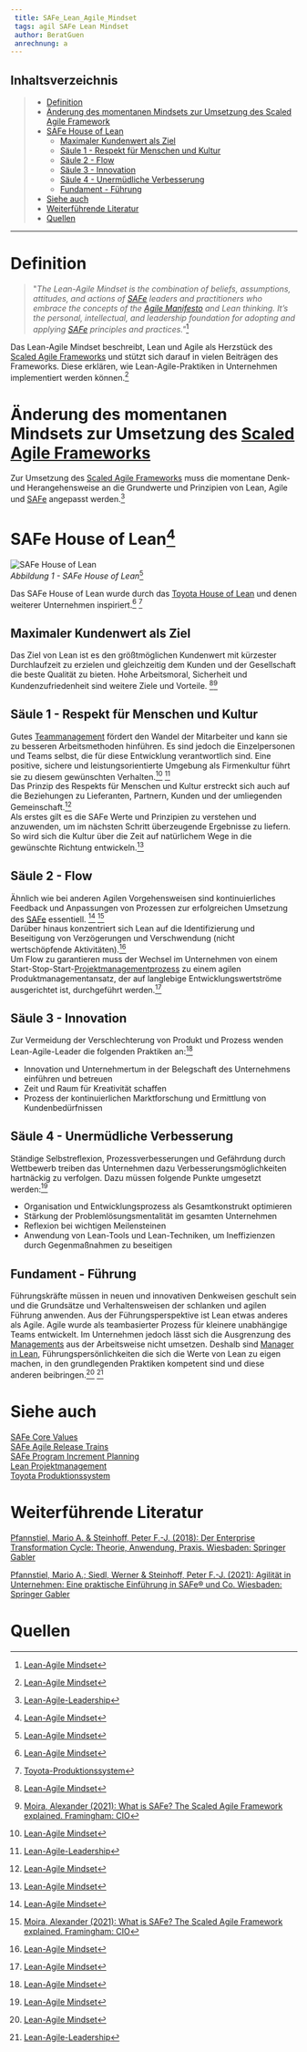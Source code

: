 ```yaml
---
 title: SAFe_Lean_Agile_Mindset
 tags: agil SAFe Lean Mindset
 author: BeratGuen
 anrechnung: a
---
```


 ## Inhaltsverzeichnis
 > - [Definition](SAFe_Lean_Agile_Mindset.md#definition)
 > - [Änderung des momentanen Mindsets zur Umsetzung des Scaled Agile Framework](SAFe_Lean_Agile_Mindset.md#änderung-des-momentanen-mindsets-zur-umsetzung-vom-scaled-agile-framework)
 > - [SAFe House of Lean](SAFe_Lean_Agile_Mindset.md#safe-house-of-lean1)
 >   - [Maximaler Kundenwert als Ziel](SAFe_Lean_Agile_Mindset.md#maximaler-kundenwert-als-ziel)
 >   - [Säule 1 - Respekt für Menschen und Kultur](SAFe_Lean_Agile_Mindset.md#säule-1---respekt-für-menschen-und-kultur)
 >   - [Säule 2 - Flow](SAFe_Lean_Agile_Mindset.md#säule-2---flow)
 >   - [Säule 3 - Innovation](SAFe_Lean_Agile_Mindset.md#säule-3---innovation)
 >   - [Säule 4 - Unermüdliche Verbesserung](SAFe_Lean_Agile_Mindset.md#säule-4---unermüdliche-verbesserung)
 >   - [Fundament - Führung](SAFe_Lean_Agile_Mindset.md#fundament---führung) 
 > - [Siehe auch](SAFe_Lean_Agile_Mindset.md#siehe-auch)
 > - [Weiterführende Literatur](SAFe_Lean_Agile_Mindset.md#weiterführende-literatur)
 > - [Quellen](SAFe_Lean_Agile_Mindset.md#quellen)
 ---

 # Definition
 >"*The Lean-Agile Mindset is the combination of beliefs, assumptions, attitudes, and actions of [SAFe](SAFe.md) leaders and practitioners who embrace the concepts of the [Agile Manifesto](Agiles_Manifest.md) and Lean thinking. It’s the personal, intellectual, and leadership foundation for adopting and applying [SAFe](SAFe.md) principles and practices."*[^1] 


Das Lean-Agile Mindset beschreibt, Lean und Agile als Herzstück des [Scaled Agile Frameworks](SAFe.md) und stützt sich darauf in vielen Beiträgen des Frameworks. Diese erklären, wie Lean-Agile-Praktiken in Unternehmen implementiert werden können.[^1]

 # Änderung des momentanen Mindsets zur Umsetzung des [Scaled Agile Frameworks](SAFe.md)
 Zur Umsetzung des [Scaled Agile Frameworks](SAFe.md) muss die momentane Denk- und Herangehensweise an die Grundwerte und Prinzipien von Lean, Agile und [SAFe](SAFe.md) angepasst werden.[^2]   


 # SAFe House of Lean[^1]

 ![SAFe House of Lean](SAFe_Lean_Agile_Mindset/House-of-Lean-1.png)  
 *Abbildung 1 - SAFe House of Lean*[^1]  

 Das SAFe House of Lean wurde durch das [Toyota House of Lean](Toyota_Produktionssystem.md) und denen weiterer Unternehmen inspiriert.[^1] [^3]

 ## Maximaler Kundenwert als Ziel
 Das Ziel von Lean ist es den größtmöglichen Kundenwert mit kürzester Durchlaufzeit zu erzielen und gleichzeitig dem Kunden und der Gesellschaft die beste Qualität zu bieten. Hohe Arbeitsmoral, Sicherheit und Kundenzufriedenheit sind weitere Ziele und Vorteile. [^1][^4]

 ## Säule 1 - Respekt für Menschen und Kultur
 Gutes [Teammanagement](Teammanagement.md) fördert den Wandel der Mitarbeiter und kann sie zu besseren Arbeitsmethoden hinführen. Es sind jedoch die Einzelpersonen und Teams selbst, die für diese Entwicklung verantwortlich sind.
 Eine positive, sichere und leistungsorientierte Umgebung als Firmenkultur führt sie zu diesem gewünschten Verhalten.[^1] [^2]  
 Das Prinzip des Respekts für Menschen und Kultur erstreckt sich auch auf die Beziehungen zu Lieferanten, Partnern, Kunden und der  umliegenden Gemeinschaft.[^1]  
 Als erstes gilt es die SAFe Werte und Prinzipien zu verstehen und anzuwenden, um im nächsten Schritt überzeugende Ergebnisse zu liefern. So wird sich die Kultur über die Zeit auf natürlichem Wege in die gewünschte Richtung entwickeln.[^1]

 ## Säule 2 - Flow
 Ähnlich wie bei anderen Agilen Vorgehensweisen sind kontinuierliches Feedback und Anpassungen von Prozessen zur erfolgreichen Umsetzung des [SAFe](SAFe.md) essentiell.  [^1] [^4]  
 Darüber hinaus konzentriert sich Lean auf die Identifizierung und Beseitigung von Verzögerungen und Verschwendung (nicht wertschöpfende Aktivitäten).[^1]  
 Um Flow zu garantieren muss der Wechsel im Unternehmen von einem Start-Stop-Start-[Projektmanagementprozess](Projektmanagement.md) zu einem agilen Produktmanagementansatz, der auf langlebige Entwicklungswertströme ausgerichtet ist, durchgeführt werden.[^1]

 ## Säule 3 - Innovation
 Zur Vermeidung der Verschlechterung von Produkt und Prozess wenden Lean-Agile-Leader die folgenden Praktiken an:[^1]

 * Innovation und Unternehmertum in der Belegschaft des Unternehmens einführen und betreuen
 * Zeit und Raum für Kreativität schaffen
 * Prozess der kontinuierlichen Marktforschung und Ermittlung von Kundenbedürfnissen

 ## Säule 4 - Unermüdliche Verbesserung
 Ständige Selbstreflexion, Prozessverbesserungen und Gefährdung durch Wettbewerb treiben das Unternehmen dazu Verbesserungsmöglichkeiten hartnäckig zu verfolgen.
 Dazu müssen folgende Punkte umgesetzt werden:[^1]
 * Organisation und Entwicklungsprozess als Gesamtkonstrukt optimieren
 * Stärkung der Problemlösungsmentalität im gesamten Unternehmen 
 * Reflexion bei wichtigen Meilensteinen
 * Anwendung von Lean-Tools und Lean-Techniken, um Ineffizienzen durch Gegenmaßnahmen zu beseitigen

 ## Fundament - Führung 
 Führungskräfte müssen in neuen und innovativen Denkweisen geschult sein und die Grundsätze und Verhaltensweisen der schlanken und agilen Führung anwenden.
 Aus der Führungsperspektive ist Lean etwas anderes als Agile. Agile wurde als teambasierter Prozess für kleinere unabhängige Teams entwickelt. Im Unternehmen jedoch lässt sich die Ausgrenzung des [Managements](Teammanagement.md) aus der Arbeitsweise nicht umsetzen.
 Deshalb sind [Manager in Lean](Lean_Projektmanagement.md), Führungspersönlichkeiten die sich die Werte von Lean zu eigen machen, in den grundlegenden Praktiken kompetent sind und diese anderen beibringen.[^1] [^2]

 # Siehe auch
 [SAFe Core Values](SAFe_Core_Values.md)  
 [SAFe Agile Release Trains](SAFe_Agile_Release_Trains.md)  
 [SAFe Program Increment Planning](SAFe_Program_Increment_Planning.md)  
 [Lean Projektmanagement](Lean_Projektmanagement.md)  
 [Toyota Produktionssystem](Toyota_Produktionssystem.md)

 # Weiterführende Literatur
 [Pfannstiel, Mario A. & Steinhoff, Peter F.-J. (2018): Der Enterprise Transformation Cycle: Theorie, Anwendung, Praxis. Wiesbaden: Springer Gabler](https://link.springer.com/book/10.1007%2F978-3-658-22694-7) 

 [Pfannstiel, Mario A.; Siedl, Werner & Steinhoff, Peter F.-J. (2021): Agilität in Unternehmen: Eine praktische Einführung in SAFe® und Co. Wiesbaden: Springer Gabler](https://link.springer.com/book/10.1007/978-3-658-31001-1)

 # Quellen

 [^1]: [Lean-Agile Mindset](https://www.scaledagileframework.com/lean-agile-mindset/)  
 [^2]: [Lean-Agile-Leadership](https://www.scaledagileframework.com/lean-agile-leadership/)  
 [^3]: [Toyota-Produktionssystem](https://de.wikipedia.org/wiki/Toyota-Produktionssystem)  
 [^4]: [Moira, Alexander (2021): What is SAFe? The Scaled Agile Framework explained. Framingham: CIO](https://www.proquest.com/trade-journals/what-is-safe-scaled-agile-framework-explained/docview/2487625367/se-2?accountid=10755)


 <!--Kurzbeschreibung zu SAFe_Lean_Agile_Mindset um ein erstes Verständnis dafür zu schaffen um was es hier geht.
 Hier ganz am Anfang keine Überschrift einfügen - das passiert automatisch basierend auf dem `title`-Attribut
 oben im Front-Matter (Bereich zwischen den `---`).
 # Hier ein Beispieltext mit ein paar Verlinkungen
 Hier wurde beispielhaft auf externe Seiten verlinkt. Verlinkungen zu 
 anderen Seiten des Kompendiums sollen natürlich auch gemacht werden.
 Literatur kann via Fußnoten angegeben werden[^1]. Es gibt auch das PMBOK[^2].
 Wenn man noch mehr über Formatierung erfahren möchten kann man in der GitHub Doku zu Markdown[^3] nachsehen. 
 Und wenn man es ganz genau wissen will gibt es noch mehr Doku[^4]. 
 Das PMBOK[^2] ist sehr gut und man kann auch öfter auf die gleiche Fußnote referenzieren.
 Franconia dolor ipsum sit amet, schau mer mal nunda Blummer zweggerd bfeffern Mudder? 
 Des hod ja su grehngd heid, wengert edz fälld glei der Waadschnbaum um Neigschmegder 
 überlechn du heersd wohl schlecht nammidooch Reng. Hulzkaschber i hob denkt ooschnulln 
 Omd [Dunnerwedder](https://de.wiktionary.org/wiki/Donnerwetter) badscherdnass a weng weng? 
 Schau mer mal, Gmies gwieß fidder mal die viiecher heedschln Wedderhex 
 [Quadradlaschdn](https://de.wiktionary.org/wiki/Quadratlatschen) des hod ja su grehngd heid. 
 Scheiferla Nemberch nä Bledzla Affnhidz. Briggn, nodwendich duusln Allmächd, hod der an 
 Gniedlaskubf daneem. 
 Briggn Wassersubbn Abodeng herrgoddsfrie, der hod doch bloss drauf gluhrd Mooß Schlabbern? 
 Fiesl mal ned dran rum Gläis edz heid nämmer? Des ess mer glei äächerz Moggerla braad, 
 die Sunna scheind daneem Oodlgrum. Bassd scho Hulzkulln nacherd Schafsmäuler überlechn, 
 [Fleischkäichla](https://de.wiktionary.org/wiki/Frikadelle) mit Schdobfer Aungdeggl. 
 Affnhidz Oamasn, dem machsd a Freid Schdrom heid nämmer! 
 # Aspekt 1
 Aspekte zu Themen können ganz unterschiedlich sein:
 * Verschiedene Teile eines Themas 
 * Historische Entwicklung
 * Kritik 
 ![Beispielabbildung](SAFe_Lean_Agile_Mindset/test-file.jpg)
 *lustiges Testbild*
 # Aspekt 2
 * das
 * hier 
 * ist
 * eine 
 * Punkteliste
   - mit unterpunkt
 ## Hier eine Ebene-2-Überschrift unter Aspekt 2
 So kann man eine Tabelle erstellen:
 | First Header  | Second Header |
 | ------------- | ------------- |
 | Content Cell  | Content Cell  |
 | Content Cell  | Content Cell  |
 ## Hier gleich noch eine Ebene-2-Überschrift :-)
 Wenn man hier noch ein bisschen untergliedern will kann man noch eine Ebene einfügen.
 ### Ebene-3-Überschrift
 Vorsicht: nicht zu tief verschachteln. Faustregel: Wenn man mehr als 3 
 Ebenen benötigt, dann passt meist was mit dem Aufbau nicht.
 # Aspekt n
 1. das
 2. hier 
 4. ist 
 4. eine
 7. nummerierte liste
    1. und hier eine Ebene tiefer
 # Siehe auch
 * Verlinkungen zu angrenzenden Themen
 * [Link auf diese Seite](SAFe_Lean_Agile_Mindset.md)
 # Weiterführende Literatur
 * Weiterfuehrende Literatur zum Thema z.B. Bücher, Webseiten, Blogs, Videos, Wissenschaftliche Literatur, ... 
 # Quellen
 [^1]: Quellen die ihr im Text verwendet habt z.B. Bücher, Webseiten, Blogs, Videos, Wissenschaftliche Literatur, ... (eine Quelle in eine Zeile, keine Zeilenumbrüche machen)
 [^2]: [A Guide to the Project Management Body of Knowledge (PMBOK® Guide)](https://www.pmi.org/pmbok-guide-standards/foundational/PMBOK)
 [^3]: [Basic Formatting Syntax for GitHub flavored Markdown](https://docs.github.com/en/github/writing-on-github/getting-started-with-writing-and-formatting-on-github/basic-writing-and-formatting-syntax)
 [^4]: [Advanced Formatting Syntax for GitHub flavored Markdown](https://docs.github.com/en/github/writing-on-github/working-with-advanced-formatting/organizing-information-with-tables)
 --->